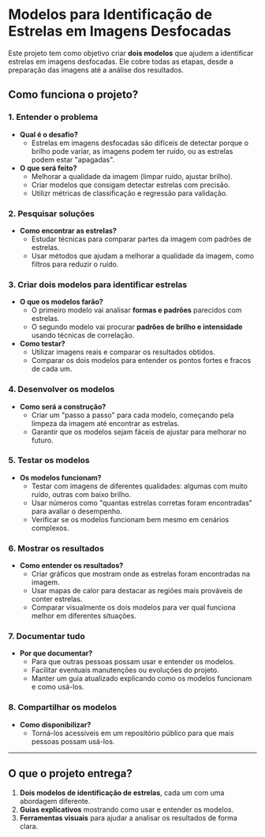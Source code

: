 # Modelos para Identificação de Estrelas em Imagens Desfocadas

Este projeto tem como objetivo criar **dois modelos** que ajudem a identificar estrelas em imagens desfocadas. Ele cobre todas as etapas, desde a preparação das imagens até a análise dos resultados.

## Como funciona o projeto?

### 1. Entender o problema
- **Qual é o desafio?**
  - Estrelas em imagens desfocadas são difíceis de detectar porque o brilho pode variar, as imagens podem ter ruído, ou as estrelas podem estar "apagadas".
- **O que será feito?**
  - Melhorar a qualidade da imagem (limpar ruído, ajustar brilho).
  - Criar modelos que consigam detectar estrelas com precisão.
  - Utilizr métricas de classificação e regressão para validação.

### 2. Pesquisar soluções
- **Como encontrar as estrelas?**
  - Estudar técnicas para comparar partes da imagem com padrões de estrelas.
  - Usar métodos que ajudam a melhorar a qualidade da imagem, como filtros para reduzir o ruído.

### 3. Criar dois modelos para identificar estrelas
- **O que os modelos farão?**
  - O primeiro modelo vai analisar **formas e padrões** parecidos com estrelas.
  - O segundo modelo vai procurar **padrões de brilho e intensidade** usando técnicas de correlação.
- **Como testar?**
  - Utilizar imagens reais e comparar os resultados obtidos.
  - Comparar os dois modelos para entender os pontos fortes e fracos de cada um.

### 4. Desenvolver os modelos
- **Como será a construção?**
  - Criar um "passo a passo" para cada modelo, começando pela limpeza da imagem até encontrar as estrelas.
  - Garantir que os modelos sejam fáceis de ajustar para melhorar no futuro.

### 5. Testar os modelos
- **Os modelos funcionam?**
  - Testar com imagens de diferentes qualidades: algumas com muito ruído, outras com baixo brilho.
  - Usar números como "quantas estrelas corretas foram encontradas" para avaliar o desempenho.
  - Verificar se os modelos funcionam bem mesmo em cenários complexos.

### 6. Mostrar os resultados
- **Como entender os resultados?**
  - Criar gráficos que mostram onde as estrelas foram encontradas na imagem.
  - Usar mapas de calor para destacar as regiões mais prováveis de conter estrelas.
  - Comparar visualmente os dois modelos para ver qual funciona melhor em diferentes situações.

### 7. Documentar tudo
- **Por que documentar?**
  - Para que outras pessoas possam usar e entender os modelos.
  - Facilitar eventuais manutenções ou evoluções do projeto.
  - Manter um guia atualizado explicando como os modelos funcionam e como usá-los.

### 8. Compartilhar os modelos
- **Como disponibilizar?**
  - Torná-los acessíveis em um repositório público para que mais pessoas possam usá-los.

---

## O que o projeto entrega?

1. **Dois modelos de identificação de estrelas**, cada um com uma abordagem diferente.
2. **Guias explicativos** mostrando como usar e entender os modelos.
3. **Ferramentas visuais** para ajudar a analisar os resultados de forma clara.

